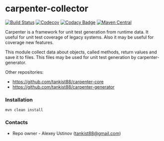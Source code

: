 # carpenter-collector #

[![Build Status](https://travis-ci.org/tankist88/carpenter-collector.svg?branch=master)](https://travis-ci.org/tankist88/carpenter-collector)
[![Codecov](https://img.shields.io/codecov/c/github/tankist88/carpenter-collector.svg)](https://codecov.io/gh/tankist88/carpenter-collector)
[![Codacy Badge](https://api.codacy.com/project/badge/Grade/af3ce4825ad04780824a301d4bfc47e7)](https://www.codacy.com/project/tankist88/carpenter-collector/dashboard?utm_source=github.com&amp;utm_medium=referral&amp;utm_content=tankist88/carpenter-collector&amp;utm_campaign=Badge_Grade_Dashboard)
[![Maven Central](https://img.shields.io/maven-central/v/com.github.tankist88/carpenter-collector.svg)](http://search.maven.org/#search%7Cga%7C1%7Cg%3A%22com.github.tankist88%22%20a%3A%22carpenter-collector%22)

Carpenter is a framework for unit test generation from runtime data. It useful for unit test coverage of legacy systems. Also it may be useful for coverage new features.

This module collect data about objects, called methods, return values and save it to files. This files may be used for unit test generation by carpenter-generator.


Other repositories:

* https://github.com/tankist88/carpenter-core
* https://github.com/tankist88/carpenter-generator

### Installation ###

```text
mvn clean install
```

### Contacts ###

* Repo owner - Alexey Ustinov (tankist88@gmail.com)
